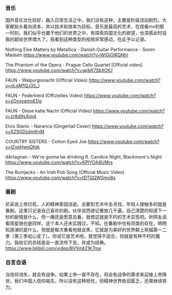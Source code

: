 ### 音乐
国外音乐文化较好，融入日常生活之中，我们没有这种，主要是阶级流动剧烈，大家都抬头看向资本，并以技术和效率为目标。音乐是最高的艺术，在观看mv的那一时刻，我们似乎也置于他们的世界之中，有探索异国文化的欲望，也深感此时自我的超验世界增大了。我看到这种类型的视频非常感动，在此予以记录。

Nothing Else Matters by Metallica - Danish Guitar Performance - Soren Madsen
https://www.youtube.com/watch?v=WlGiOiRQNhI

The Phantom of the Opera - Prague Cello Quartet [Official video]
https://www.youtube.com/watch?v=qpbX7SbXOtU

FAUN - Walpurgisnacht (Official Video)
https://www.youtube.com/watch?v=nLgM1QJ3S_I

FAUN - Federkleid (Offizielles Video)
https://www.youtube.com/watch?v=zOvsyamoEDg

FAUN - Diese kalte Nacht (Official Video)
https://www.youtube.com/watch?v=zr8d9sXioj4

Elvis Stanic - Naranca (Gingertail Cover)
https://www.youtube.com/watch?v=XZ5GDzdmKnM

COUNTRY SISTERS - Cotton Eyed Joe
https://www.youtube.com/watch?v=IZvpHwoQfqk

dArtagnan - We're gonna be drinking ft. Candice Night, Blackmore's Night
https://www.youtube.com/watch?v=KPlYOA8UMrs

The Rumjacks - An Irish Pub Song (Official Music Video)
https://www.youtube.com/watch?v=tDTQQWSmo8s

### 番剧
尼采说上帝已死，人的精神家园消逝。总要到艺术中去寻找，年轻人接触多的就是番剧，这里只记录自己喜欢的剧。伙伴说西游记重放几千遍，自己清楚的知道下一秒的剧情是什么，但一播还是愿意去看，我想这就是不朽的艺术实现吧。听网友说看周星驰也是同样，这个本人还未实践过，不知。在番剧中也有同类的存在，明明知道演的是什么，但就是每次重看他就会笑，它就是为美好的世界献上祝福第一二季（第三季初心变了）。你说它是艺术吧，我觉得不适合，但就是有种不朽的魔力。我给它的总结是会一直流传下去，并成为经典。
https://www.bilibili.com/video/BV1nt421K7me

### 自言自语
当信仰消失，就会有战争。如果上帝一直不存在，将会有战争的需求来迎接上帝降世。我们中国人信仰祖先，所以没有这种担忧，但精神世界依旧匮乏，还需继续努力。
